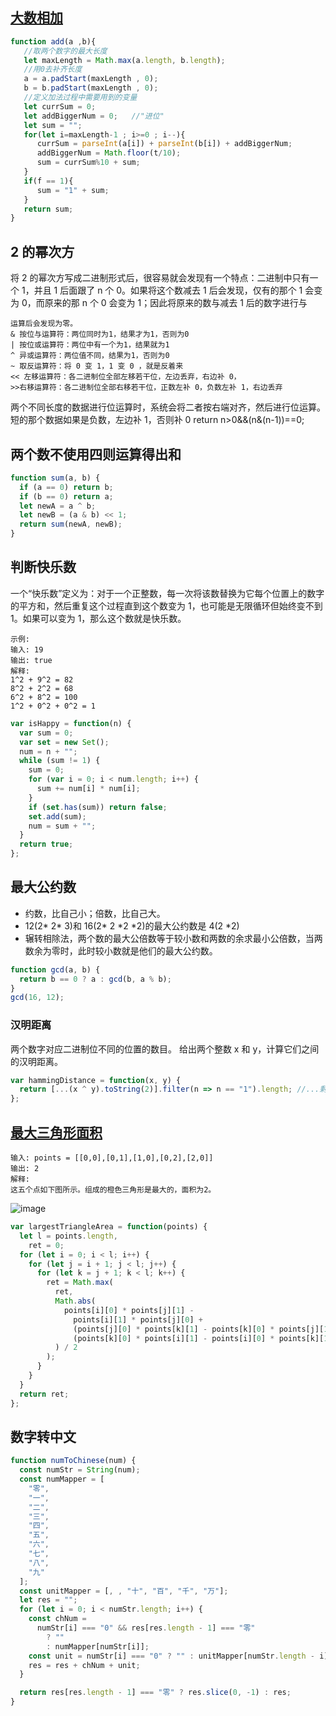 ## [大数相加](https://zhuanlan.zhihu.com/p/72179476)

```javascript
function add(a ,b){
   //取两个数字的最大长度
   let maxLength = Math.max(a.length, b.length);
   //用0去补齐长度
   a = a.padStart(maxLength , 0);
   b = b.padStart(maxLength , 0);
   //定义加法过程中需要用到的变量
   let currSum = 0;
   let addBiggerNum = 0;   //"进位"
   let sum = "";
   for(let i=maxLength-1 ; i>=0 ; i--){
      currSum = parseInt(a[i]) + parseInt(b[i]) + addBiggerNum;
      addBiggerNum = Math.floor(t/10);
      sum = currSum%10 + sum;
   }
   if(f == 1){
      sum = "1" + sum;
   }
   return sum;
}

```

## 2 的幂次方

将 2 的幂次方写成二进制形式后，很容易就会发现有一个特点：二进制中只有一个 1，并且 1 后面跟了 n 个 0。如果将这个数减去 1 后会发现，仅有的那个 1 会变为 0，而原来的那 n 个 0 会变为 1；因此将原来的数与减去 1 后的数字进行与

```
运算后会发现为零。
& 按位与运算符：两位同时为1，结果才为1，否则为0
| 按位或运算符：两位中有一个为1，结果就为1
^ 异或运算符：两位值不同，结果为1，否则为0
~ 取反运算符：将 0 变 1，1 变 0 ，就是反着来
<< 左移运算符：各二进制位全部左移若干位，左边丢弃，右边补 0，
>>右移运算符：各二进制位全部右移若干位，正数左补 0，负数左补 1，右边丢弃
```

两个不同长度的数据进行位运算时，系统会将二者按右端对齐，然后进行位运算。短的那个数据如果是负数，左边补 1，否则补 0
return n>0&&(n&(n-1))==0;

## 两个数不使用四则运算得出和

```javascript
function sum(a, b) {
  if (a == 0) return b;
  if (b == 0) return a;
  let newA = a ^ b;
  let newB = (a & b) << 1;
  return sum(newA, newB);
}
```

## 判断快乐数

一个“快乐数”定义为：对于一个正整数，每一次将该数替换为它每个位置上的数字的平方和，然后重复这个过程直到这个数变为 1，也可能是无限循环但始终变不到 1。如果可以变为 1，那么这个数就是快乐数。

```
示例:
输入: 19
输出: true
解释:
1^2 + 9^2 = 82
8^2 + 2^2 = 68
6^2 + 8^2 = 100
1^2 + 0^2 + 0^2 = 1
```

```javascript
var isHappy = function(n) {
  var sum = 0;
  var set = new Set();
  num = n + "";
  while (sum != 1) {
    sum = 0;
    for (var i = 0; i < num.length; i++) {
      sum += num[i] * num[i];
    }
    if (set.has(sum)) return false;
    set.add(sum);
    num = sum + "";
  }
  return true;
};
```

## 最大公约数

- 约数，比自己小；倍数，比自己大。
- 12(2* 2* 3)和 16(2* 2 *2 *2)的最大公约数是 4(2 *2)
- 辗转相除法，两个数的最大公倍数等于较小数和两数的余求最小公倍数，当两数余为零时，此时较小数就是他们的最大公约数。

```javascript
function gcd(a, b) {
  return b == 0 ? a : gcd(b, a % b);
}
gcd(16, 12);
```



### 汉明距离

两个数字对应二进制位不同的位置的数目。
给出两个整数 x 和 y，计算它们之间的汉明距离。

```javascript
var hammingDistance = function(x, y) {
  return [...(x ^ y).toString(2)].filter(n => n == "1").length; //...剩余运算符还能有split用法
};
```

## [最大三角形面积](https://leetcode-cn.com/problems/largest-triangle-area/)

```
输入: points = [[0,0],[0,1],[1,0],[0,2],[2,0]]
输出: 2
解释:
这五个点如下图所示。组成的橙色三角形是最大的，面积为2。
```

![image](https://s3-lc-upload.s3.amazonaws.com/uploads/2018/04/04/1027.png)

```javascript
var largestTriangleArea = function(points) {
  let l = points.length,
    ret = 0;
  for (let i = 0; i < l; i++) {
    for (let j = i + 1; j < l; j++) {
      for (let k = j + 1; k < l; k++) {
        ret = Math.max(
          ret,
          Math.abs(
            points[i][0] * points[j][1] -
              points[i][1] * points[j][0] +
              (points[j][0] * points[k][1] - points[k][0] * points[j][1]) +
              (points[k][0] * points[i][1] - points[i][0] * points[k][1])
          ) / 2
        );
      }
    }
  }
  return ret;
};
```

## 数字转中文

```javascript
function numToChinese(num) {
  const numStr = String(num);
  const numMapper = [
    "零",
    "一",
    "二",
    "三",
    "四",
    "五",
    "六",
    "七",
    "八",
    "九"
  ];
  const unitMapper = [, , "十", "百", "千", "万"];
  let res = "";
  for (let i = 0; i < numStr.length; i++) {
    const chNum =
      numStr[i] === "0" && res[res.length - 1] === "零"
        ? ""
        : numMapper[numStr[i]];
    const unit = numStr[i] === "0" ? "" : unitMapper[numStr.length - i] || "";
    res = res + chNum + unit;
  }

  return res[res.length - 1] === "零" ? res.slice(0, -1) : res;
}
```
